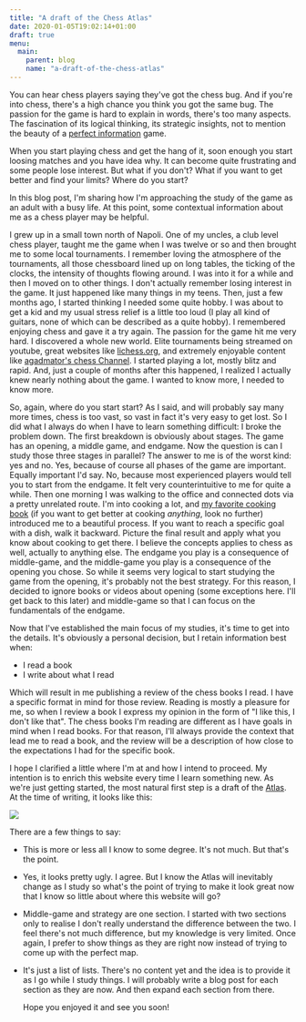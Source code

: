 ```yaml
---
title: "A draft of the Chess Atlas"
date: 2020-01-05T19:02:14+01:00
draft: true
menu:
  main:
    parent: blog
    name: "a-draft-of-the-chess-atlas"
---
```


You can hear chess players saying they've got the chess bug. And if you're into chess, there's a high chance you think
you got the same bug. The passion for the game is hard to explain in words, there's too many aspects. The fascination of
its logical thinking, its strategic insights, not to mention the beauty of a [perfect
information](https://en.wikipedia.org/wiki/Perfect_information) game.

When you start playing chess and get the hang of it, soon enough you start loosing matches and you have idea why. It can
become quite frustrating and some people lose interest. But what if you don't? What if you want to get better and find
your limits? Where do you start? 

In this blog post, I'm sharing how I'm approaching the study of the game as an adult with a busy life. At this point,
some contextual information about me as a chess player may be helpful. 


I grew up in a small town north of Napoli. One of my uncles, a club level chess player, taught me the game when I was
twelve or so and then brought me to some local tournaments. I remember loving the atmosphere of the tournaments, all
those chessboard lined up on long tables, the ticking of the clocks, the intensity of thoughts flowing around. I was
into it for a while and then I moved on to other things. I don't actually remember losing interest in the game. It just
happened like many things in my teens. Then, just a few months ago, I started thinking I needed some quite hobby. I was
about to get a kid and my usual stress relief is a little too loud (I play all kind of guitars, none of which can be
described as a quite hobby). I remembered enjoying chess and gave it a try again. The passion for the game hit me very
hard. I discovered a whole new world. Elite tournaments being streamed on youtube, great websites like
[lichess.org](https://lichess.org), and extremely enjoyable content like [agadmator's chess
Channel](https://www.youtube.com/channel/UCL5YbN5WLFD8dLIegT5QAbA). I started playing a lot, mostly blitz and rapid.
And, just a couple of months after this happened, I realized I actually knew nearly nothing about the game. I wanted to
know more, I needed to know more.

So, again, where do you start start? As I said, and will probably say many more times, chess is too vast, so vast in
fact it's very easy to get lost. So I did what I always do when I have to learn something difficult: I broke the problem
down. The first breakdown is obviously about stages. The game has an opening, a middle game, and endgame. Now the
question is can I study those three stages in parallel? The answer to me is of the worst kind: yes and no. Yes, because
of course all phases of the game are important. Equally important I'd say. No, because most experienced players would
tell you to start from the endgame. It felt very counterintuitive to me for quite a while. Then one morning I was
walking to the office and connected dots via a pretty unrelated route. I'm into cooking a lot, and [my favorite cooking
book](https://www.goodreads.com/book/show/30753841-salt-fat-acid-heat) (if you want to get better at cooking _anything_,
look no further) introduced me to a beautiful process. If you want to reach a specific goal with a dish, walk it
backward. Picture the final result and apply what you know about cooking to get there. I believe the concepts applies to
chess as well, actually to anything else. The endgame you play is a consequence of middle-game, and the middle-game you
play is a consequence of the opening you chose. So while it seems very logical to start studying the game from the
opening, it's probably not the best strategy. For this reason, I decided to ignore books or videos about opening (some
exceptions here. I'll get back to this later) and middle-game so that I can focus on the fundamentals of the endgame.

Now that I've established the main focus of my studies, it's time to get into the details. It's obviously a personal
decision, but I retain information best when:

- I read a book
- I write about what I read

Which will result in me publishing a review of the chess books I read. I have a specific format in mind for those
review. Reading is mostly a pleasure for me, so when I review a book I express my opinion in the form of "I like this, I
don't like that". The chess books  I'm reading are different as I have goals in mind when I read books. For that reason,
I'll always provide the context that lead me to read a book, and the review will be a description of how close to the
expectations I had for the specific book.

I hope I clarified a little where I'm at and how I intend to proceed. My intention is to enrich this website every time
I learn something new. As we're just getting started, the most natural first step is a draft of the [Atlas](/atlas). At
the time of writing, it looks like this:

![](/atlas-first-draft.png)

There are a few things to say:

- This is more or less all I know to some degree. It's not much. But that's the point.
- Yes, it looks pretty ugly. I agree. But I know the Atlas will inevitably change as I study so what's the point of
  trying to make it look great now that I know so little about where this website will go?
- Middle-game and strategy are one section. I started with two sections only to realise I don't really understand the
  difference between the two. I feel there's not much difference, but my knowledge is very limited. Once again, I prefer
  to show things as they are right now instead of trying to come up with the perfect map.
- It's just a list of lists. There's no content yet and the idea is to provide it as I go while I study things. I will
  probably write a blog post for each section as they are now. And then expand each section from there.

  Hope you enjoyed it and see you soon!